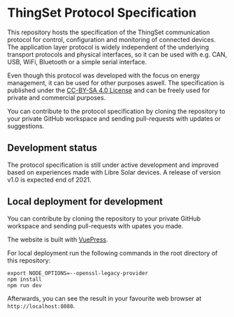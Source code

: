 # ThingSet Protocol Specification

This repository hosts the specification of the ThingSet communication protocol for control, configuration and monitoring of connected devices. The application layer protocol is widely independent of the underlying transport protocols and physical interfaces, so it can be used with e.g. CAN, USB, WiFi, Bluetooth or a simple serial interface.

Even though this protocol was developed with the focus on energy management, it can be used for other purposes aswell. The specification is published under the [CC-BY-SA 4.0 License](https://creativecommons.org/licenses/by/4.0/) and can be freely used for private and commercial purposes.

You can contribute to the protocol specification by cloning the repository to your private GitHub workspace and sending pull-requests with updates or suggestions.

## Development status

The protocol specification is still under active development and improved based on experiences made with Libre Solar devices. A release of version v1.0 is expected end of 2021.

## Local deployment for development

You can contribute by cloning the repository to your private GitHub workspace and sending pull-requests with upates you made.

The website is built with [VuePress](https://vuepress.vuejs.org/).

For local deployment run the following commands in the root directory of this repository:

    export NODE_OPTIONS=--openssl-legacy-provider
    npm install
    npm run dev

Afterwards, you can see the result in your favourite web browser at `http://localhost:8080`.
